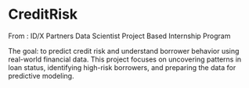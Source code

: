 # CreditRisk
From : ID/X Partners Data Scientist Project Based Internship Program

The goal: to predict credit risk and understand borrower behavior using real-world financial data. This project focuses on uncovering patterns in loan status, identifying high-risk borrowers, and preparing the data for predictive modeling.








